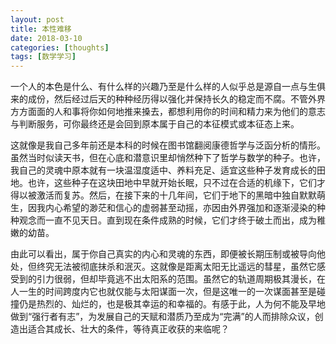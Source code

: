 ```yaml
---
layout: post
title: 本性难移
date: 2018-03-10
categories: [thoughts]
tags: [数学学习]
---
```


一个人的本色是什么、有什么样的兴趣乃至是什么样的人似乎总是源自一点与生俱来的成份，然后经过后天的种种经历得以强化并保持长久的稳定而不腐。不管外界方方面面的人和事将你如何地推来搡去，都想利用你的时间和精力来为他们的意志与判断服务，可你最终还是会回到原本属于自己的本征模式或本征态上来。

这就像是我自己多年前还是本科的时候在图书馆翻阅康德哲学与泛函分析的情形。虽然当时似读天书，但在心底和潜意识里却悄然种下了哲学与数学的种子。也许，我自己的灵魂中原本就有一块温湿度适中、养料充足、适宜这些种子发育成长的田地。也许，这些种子在这块田地中早就开始长眠，只不过在合适的机缘下，它们才得以被激活而复苏。然后，在接下来的十几年间，它们于地下的黑暗中独自默默萌生，因我内心希望的渺茫和信心的虚弱甚至动摇，亦因由外界强加和逐渐浸染的种种观念而一直不见天日。直到现在条件成熟的时候，它们才终于破土而出，成为稚嫩的幼苗。

由此可以看出，属于你自己真实的内心和灵魂的东西，即便被长期压制或被导向他处，但终究无法被彻底抹杀和泯灭。这就像是距离太阳无比遥远的彗星，虽然它感受到的引力很弱，但却毕竟逃不出太阳系的范围。虽然它的轨道周期极其漫长，在人一生的时间跨度内它也就仅能与太阳谋面一次，但是这唯一的一次谋面甚至是碰撞仍是热烈的、灿烂的，也是极其幸运的和幸福的。有感于此，人为何不能及早地做到“强行者有志”，为发展自己的天赋和潜质乃至成为“完满”的人而排除众议，创造出适合其成长、壮大的条件，等待真正收获的来临呢？
